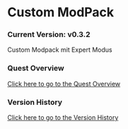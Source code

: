 # Custom ModPack

### Current Version: v0.3.2

Custom Modpack mit Expert Modus

### Quest Overview

[Click here to go to the Quest Overview](quests.md)

### Version History

[Click here to go to the Version History](VERSIONS.md)

